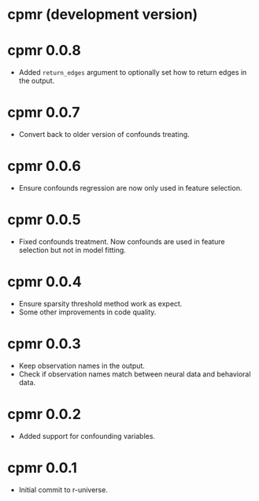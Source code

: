 # cpmr (development version)

# cpmr 0.0.8

* Added `return_edges` argument to optionally set how to return edges in the output.

# cpmr 0.0.7

* Convert back to older version of confounds treating.

# cpmr 0.0.6

* Ensure confounds regression are now only used in feature selection.

# cpmr 0.0.5

* Fixed confounds treatment. Now confounds are used in feature selection but not in model fitting.

# cpmr 0.0.4

* Ensure sparsity threshold method work as expect.
* Some other improvements in code quality.

# cpmr 0.0.3

* Keep observation names in the output.
* Check if observation names match between neural data and behavioral data.

# cpmr 0.0.2

* Added support for confounding variables.

# cpmr 0.0.1

* Initial commit to r-universe.
